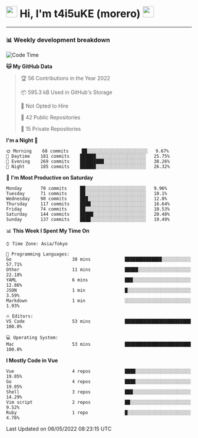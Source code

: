<!-- Title -->
<h1>
    <img src="https://emojis.slackmojis.com/emojis/images/1600385609/10490/cactuar.gif?1600385609" width="30"/> 
    Hi, I'm t4i5uKE (morero) 
    <img src="https://emojis.slackmojis.com/emojis/images/1600385609/10490/cactuar.gif?1600385609" width="30"/>
</h1>

---

<h3> 📊 Weekly development breakdown </h3>
<!-- waka-readme-stats -->

<!--START_SECTION:waka-->
![Code Time](http://img.shields.io/badge/Code%20Time-1%2C040%20hrs%2059%20mins-blue)

**🐱 My GitHub Data** 

> 🏆 56 Contributions in the Year 2022
 > 
> 📦 595.3 kB Used in GitHub's Storage 
 > 
> 🚫 Not Opted to Hire
 > 
> 📜 42 Public Repositories 
 > 
> 🔑 15 Private Repositories  
 > 
**I'm a Night 🦉** 

```text
🌞 Morning    68 commits     ██░░░░░░░░░░░░░░░░░░░░░░░   9.67% 
🌆 Daytime    181 commits    ██████░░░░░░░░░░░░░░░░░░░   25.75% 
🌃 Evening    269 commits    █████████░░░░░░░░░░░░░░░░   38.26% 
🌙 Night      185 commits    ██████░░░░░░░░░░░░░░░░░░░   26.32%

```
📅 **I'm Most Productive on Saturday** 

```text
Monday       70 commits     ██░░░░░░░░░░░░░░░░░░░░░░░   9.96% 
Tuesday      71 commits     ██░░░░░░░░░░░░░░░░░░░░░░░   10.1% 
Wednesday    90 commits     ███░░░░░░░░░░░░░░░░░░░░░░   12.8% 
Thursday     117 commits    ████░░░░░░░░░░░░░░░░░░░░░   16.64% 
Friday       74 commits     ██░░░░░░░░░░░░░░░░░░░░░░░   10.53% 
Saturday     144 commits    █████░░░░░░░░░░░░░░░░░░░░   20.48% 
Sunday       137 commits    ████░░░░░░░░░░░░░░░░░░░░░   19.49%

```


📊 **This Week I Spent My Time On** 

```text
⌚︎ Time Zone: Asia/Tokyo

💬 Programming Languages: 
Go                       30 mins             ██████████████░░░░░░░░░░░   57.71% 
Other                    11 mins             █████░░░░░░░░░░░░░░░░░░░░   22.18% 
YAML                     6 mins              ███░░░░░░░░░░░░░░░░░░░░░░   12.86% 
JSON                     1 min               █░░░░░░░░░░░░░░░░░░░░░░░░   3.59% 
Markdown                 1 min               ░░░░░░░░░░░░░░░░░░░░░░░░░   1.93%

🔥 Editors: 
VS Code                  53 mins             █████████████████████████   100.0%

💻 Operating System: 
Mac                      53 mins             █████████████████████████   100.0%

```

**I Mostly Code in Vue** 

```text
Vue                      4 repos             ████░░░░░░░░░░░░░░░░░░░░░   19.05% 
Go                       4 repos             ████░░░░░░░░░░░░░░░░░░░░░   19.05% 
Shell                    3 repos             ███░░░░░░░░░░░░░░░░░░░░░░   14.29% 
Vim script               2 repos             ██░░░░░░░░░░░░░░░░░░░░░░░   9.52% 
Ruby                     1 repo              █░░░░░░░░░░░░░░░░░░░░░░░░   4.76%

```



 Last Updated on 06/05/2022 08:23:15 UTC
<!--END_SECTION:waka-->
